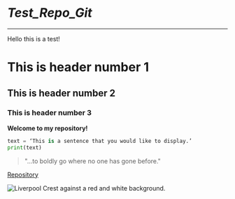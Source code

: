 # *Test_Repo_Git*
---
Hello this is a test!

# This is header number 1

## This is header number 2

### This is header number 3

**Welcome to my repository!**

```python
text = ‘This is a sentence that you would like to display.’
print(text)
```

> "...to boldly go where no one has gone before."

[Repository](https://github.com/MaxAcheson/Test_Repo_Git)

![Liverpool Crest against a red and white background.](https://seeklogo.com/images/L/liverpool-fc-logo-027452BE2B-seeklogo.com.jpg)